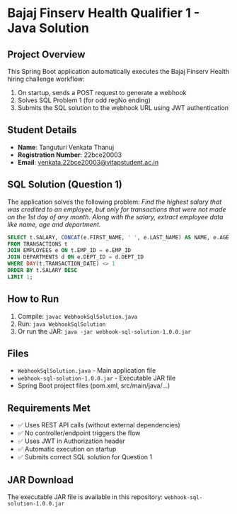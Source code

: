 # Bajaj Finserv Health Qualifier 1 - Java Solution

## Project Overview

This Spring Boot application automatically executes the Bajaj Finserv Health hiring challenge workflow:

1. On startup, sends a POST request to generate a webhook
2. Solves SQL Problem 1 (for odd regNo ending)
3. Submits the SQL solution to the webhook URL using JWT authentication

## Student Details

- **Name**: Tanguturi Venkata Thanuj
- **Registration Number**: 22bce20003
- **Email**: venkata.22bce20003@vitapstudent.ac.in

## SQL Solution (Question 1)

The application solves the following problem:
*Find the highest salary that was credited to an employee, but only for transactions that were not made on the 1st day of any month. Along with the salary, extract employee data like name, age and department.*

```sql
SELECT t.SALARY, CONCAT(e.FIRST_NAME, ' ', e.LAST_NAME) AS NAME, e.AGE, d.DEPARTMENT_NAME
FROM TRANSACTIONS t
JOIN EMPLOYEES e ON t.EMP_ID = e.EMP_ID
JOIN DEPARTMENTS d ON e.DEPT_ID = d.DEPT_ID
WHERE DAY(t.TRANSACTION_DATE) <> 1
ORDER BY t.SALARY DESC
LIMIT 1;
```

## How to Run

1. Compile: `javac WebhookSqlSolution.java`
2. Run: `java WebhookSqlSolution`
3. Or run the JAR: `java -jar webhook-sql-solution-1.0.0.jar`

## Files

- `WebhookSqlSolution.java` - Main application file
- `webhook-sql-solution-1.0.0.jar` - Executable JAR file
- Spring Boot project files (pom.xml, src/main/java/...)

## Requirements Met

- ✅ Uses REST API calls (without external dependencies)
- ✅ No controller/endpoint triggers the flow
- ✅ Uses JWT in Authorization header
- ✅ Automatic execution on startup
- ✅ Submits correct SQL solution for Question 1

## JAR Download

The executable JAR file is available in this repository: `webhook-sql-solution-1.0.0.jar`
